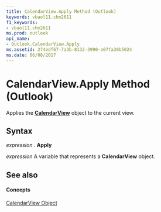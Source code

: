 ```yaml
---
title: CalendarView.Apply Method (Outlook)
keywords: vbaol11.chm2611
f1_keywords:
- vbaol11.chm2611
ms.prod: outlook
api_name:
- Outlook.CalendarView.Apply
ms.assetid: 274edf67-7a3b-8132-3990-a07fa30b5024
ms.date: 06/08/2017
---
```



# CalendarView.Apply Method (Outlook)

Applies the  **[CalendarView](calendarview-object-outlook.md)** object to the current view.


## Syntax

 _expression_ . **Apply**

 _expression_ A variable that represents a **CalendarView** object.


## See also


#### Concepts


[CalendarView Object](calendarview-object-outlook.md)

